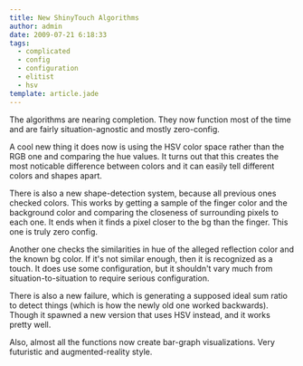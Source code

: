 ```yaml
---
title: New ShinyTouch Algorithms
author: admin
date: 2009-07-21 6:18:33
tags: 
  - complicated
  - config
  - configuration
  - elitist
  - hsv
template: article.jade
---
```


The algorithms are nearing completion. They now function most of the time and are fairly situation-agnostic and mostly zero-config.

A cool new thing it does now is using the HSV color space rather than the RGB one and comparing the hue values. It turns out that this creates the most noticable difference between colors and it can easily tell different colors and shapes apart.

There is also a new shape-detection system, because all previous ones checked colors. This works by getting a sample of the finger color and the background color and comparing the closeness of surrounding pixels to each one. It ends when it finds a pixel closer to the bg than the finger. This one is truly zero config.

Another one checks the similarities in hue of the alleged reflection color and the known bg color. If it's not similar enough, then it is recognized as a touch. It does use some configuration, but it shouldn't vary much from situation-to-situation to require serious configuration.

There is also a new failure, which is generating a supposed ideal sum ratio to detect things (which is how the newly old one worked backwards). Though it spawned a new version that uses HSV instead, and it works pretty well.

Also, almost all the functions now create bar-graph visualizations. Very futuristic and augmented-reality style.

